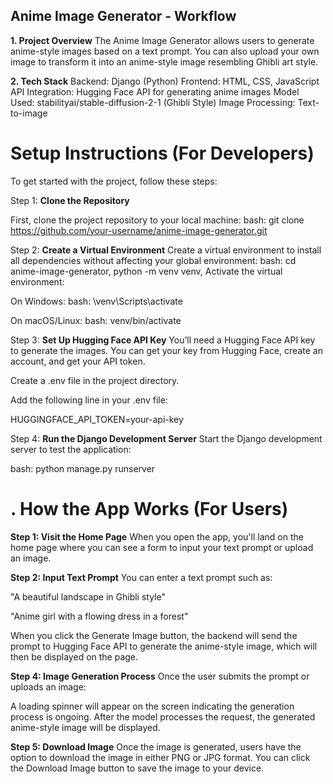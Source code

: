 ## Anime Image Generator - Workflow
**1. Project Overview**
The Anime Image Generator allows users to generate anime-style images based on a text prompt. You can also upload your own image to transform it into an anime-style image resembling Ghibli art style.

**2. Tech Stack**
Backend: Django (Python)
Frontend: HTML, CSS, JavaScript
API Integration: Hugging Face API for generating anime images
Model Used: stabilityai/stable-diffusion-2-1 (Ghibli Style)
Image Processing: Text-to-image

# Setup Instructions (For Developers)
To get started with the project, follow these steps:

Step 1: **Clone the Repository**

First, clone the project repository to your local machine:
bash: git clone https://github.com/your-username/anime-image-generator.git

Step 2: **Create a Virtual Environment**
Create a virtual environment to install all dependencies without affecting your global environment:
bash: cd anime-image-generator,
      python -m venv venv,
      Activate the virtual environment:

On Windows:
bash: \venv\Scripts\activate

On macOS/Linux:
bash: venv/bin/activate

Step 3: **Set Up Hugging Face API Key**
You’ll need a Hugging Face API key to generate the images. You can get your key from Hugging Face, create an account, and get your API token.

Create a .env file in the project directory.

Add the following line in your .env file:

HUGGINGFACE_API_TOKEN=your-api-key

Step 4: **Run the Django Development Server**
Start the Django development server to test the application:

bash: python manage.py runserver

# . How the App Works (For Users)

**Step 1: Visit the Home Page**
When you open the app, you'll land on the home page where you can see a form to input your text prompt or upload an image.

**Step 2: Input Text Prompt**
You can enter a text prompt such as:

"A beautiful landscape in Ghibli style"

"Anime girl with a flowing dress in a forest"

When you click the Generate Image button, the backend will send the prompt to Hugging Face API to generate the anime-style image, which will then be displayed on the page.

**Step 4: Image Generation Process**
Once the user submits the prompt or uploads an image:

A loading spinner will appear on the screen indicating the generation process is ongoing.
After the model processes the request, the generated anime-style image will be displayed.

**Step 5: Download Image**
Once the image is generated, users have the option to download the image in either PNG or JPG format. You can click the Download Image button to save the image to your device.
